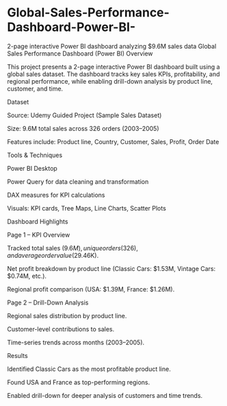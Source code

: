 # Global-Sales-Performance-Dashboard-Power-BI-
2-page interactive Power BI dashboard analyzing $9.6M sales data
Global Sales Performance Dashboard (Power BI)
 Overview

This project presents a 2-page interactive Power BI dashboard built using a global sales dataset. The dashboard tracks key sales KPIs, profitability, and regional performance, while enabling drill-down analysis by product line, customer, and time.

 Dataset

Source: Udemy Guided Project (Sample Sales Dataset)

Size: 9.6M total sales across 326 orders (2003–2005)

Features include: Product line, Country, Customer, Sales, Profit, Order Date

 Tools & Techniques

Power BI Desktop

Power Query for data cleaning and transformation

DAX measures for KPI calculations

Visuals: KPI cards, Tree Maps, Line Charts, Scatter Plots

 Dashboard Highlights

Page 1 – KPI Overview

Tracked total sales ($9.6M), unique orders (326), and average order value ($29.46K).

Net profit breakdown by product line (Classic Cars: $1.53M, Vintage Cars: $0.74M, etc.).

Regional profit comparison (USA: $1.39M, France: $1.26M).

Page 2 – Drill-Down Analysis

Regional sales distribution by product line.

Customer-level contributions to sales.

Time-series trends across months (2003–2005).

 Results

Identified Classic Cars as the most profitable product line.

Found USA and France as top-performing regions.

Enabled drill-down for deeper analysis of customers and time trends.
